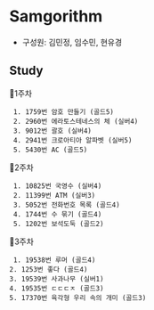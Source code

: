 Samgorithm
==========
* 구성원: 김민정, 임수민, 현유경

Study
-----
📌1주차
<pre><code> 1. 1759번 암호 만들기 (골드5) 
 2. 2960번 에라토스테네스의 체 (실버4)
 3. 9012번 괄호 (실버4)
 4. 2941번 크로아티아 알파벳 (실버5)
 5. 5430번 AC (골드5)
</code></pre>
📌2주차
<pre><code> 1. 10825번 국영수 (실버4) 
 2. 11399번 ATM (실버3)
 3. 5052번 전화번호 목록 (골드4)
 4. 1744번 수 묶기 (골드4)
 5. 1202번 보석도둑 (골드2)
</code></pre>
📌3주차
<pre><code> 1. 19538번 루머 (골드4)
2. 1253번 좋다 (골드4)
3. 19539번 사과나무 (실버1)
4. 19535번 ㄷㄷㄷㅈ (골드3)
5. 17370번 육각형 우리 속의 개미 (골드3)
</code></pre>

